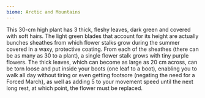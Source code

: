 ```yaml
---
biome: Arctic and Mountains
---
```

This 30-cm high plant has 3 thick, fleshy leaves, dark green and covered with soft hairs. The light green blades that account for its height are actually bunches sheathes from which flower stalks grow during the summer covered in a waxy, protective coating. From each of the sheathes (there can be as many as 30 to a plant), a single flower stalk grows with tiny purple flowers. The thick leaves, which can become as large as 20 cm across, can be torn loose and put inside your boots (one leaf to a boot), enabling you to walk all day without tiring or even getting footsore (negating the need for a Forced March), as well as adding 5 to your movement speed until the next long rest, at which point, the flower must be replaced. 

